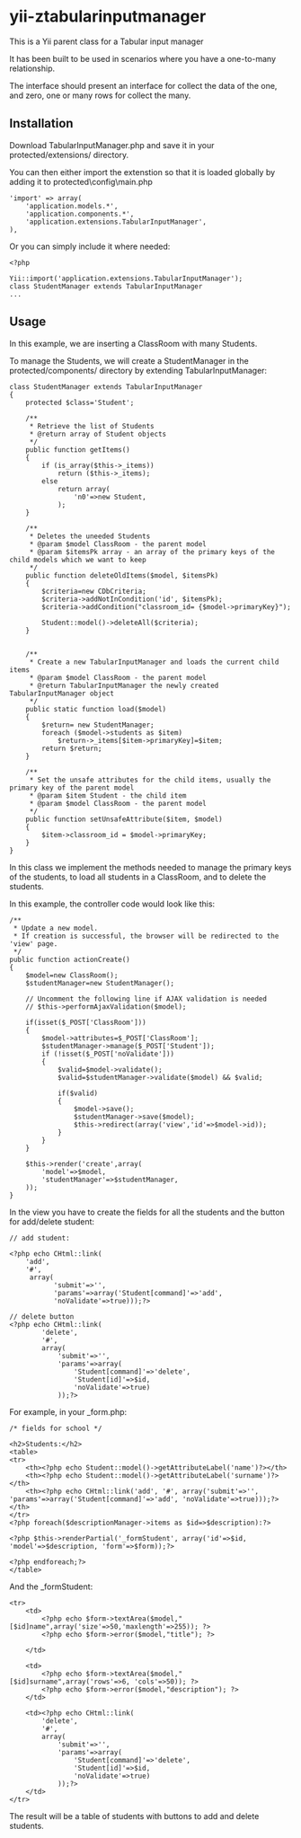 yii-ztabularinputmanager
========================

This is a Yii parent class for a Tabular input manager

It has been built to be used in scenarios where you have a one-to-many relationship.

The interface should present an interface for collect the data of the one, and zero, one or many rows for collect the many.

Installation
------------

Download TabularInputManager.php and save it in your protected/extensions/ directory.

You can then either import the extenstion so that it is loaded globally by adding it to protected\config\main.php

```
'import' => array(
    'application.models.*',
    'application.components.*',
    'application.extensions.TabularInputManager',
),
```

Or you can simply include it where needed:
```
<?php

Yii::import('application.extensions.TabularInputManager');
class StudentManager extends TabularInputManager
...
```

Usage
-----


In this example, we are inserting a ClassRoom with many Students.

To manage the Students, we will create a StudentManager in the protected/components/ directory by extending TabularInputManager:

```
class StudentManager extends TabularInputManager
{
    protected $class='Student';

	/**
	 * Retrieve the list of Students
	 * @return array of Student objects
	 */
    public function getItems()
    {
        if (is_array($this->_items))
            return ($this->_items);
        else
            return array(
                'n0'=>new Student,
            );
    }

	/**
	 * Deletes the uneeded Students
	 * @param $model ClassRoom - the parent model
	 * @param $itemsPk array - an array of the primary keys of the child models which we want to keep
	 */
    public function deleteOldItems($model, $itemsPk)
    {
        $criteria=new CDbCriteria;
        $criteria->addNotInCondition('id', $itemsPk);
        $criteria->addCondition("classroom_id= {$model->primaryKey}");

        Student::model()->deleteAll($criteria);
    }


	/**
	 * Create a new TabularInputManager and loads the current child items
	 * @param $model ClassRoom - the parent model
	 * @return TabularInputManager the newly created TabularInputManager object
	 */
    public static function load($model)
    {
        $return= new StudentManager;
        foreach ($model->students as $item)
            $return->_items[$item->primaryKey]=$item;
        return $return;
    }

	/**
	 * Set the unsafe attributes for the child items, usually the primary key of the parent model
	 * @param $item Student - the child item
	 * @param $model ClassRoom - the parent model
	 */
    public function setUnsafeAttribute($item, $model)
    {
        $item->classroom_id = $model->primaryKey;
    }
}
```

In this class we implement the methods needed to manage the primary keys of the students, to load all students in a ClassRoom, and to delete the students.

In this example, the controller code would look like this:

```
/**
 * Update a new model.
 * If creation is successful, the browser will be redirected to the 'view' page.
 */
public function actionCreate()
{
    $model=new ClassRoom();
    $studentManager=new StudentManager();

    // Uncomment the following line if AJAX validation is needed
    // $this->performAjaxValidation($model);

    if(isset($_POST['ClassRoom']))
    {
        $model->attributes=$_POST['ClassRoom'];
        $studentManager->manage($_POST['Student']);
        if (!isset($_POST['noValidate']))
        {
            $valid=$model->validate();
            $valid=$studentManager->validate($model) && $valid;

            if($valid)
            {
                $model->save();
                $studentManager->save($model);
                $this->redirect(array('view','id'=>$model->id));
            }
        }
    }

    $this->render('create',array(
        'model'=>$model,
        'studentManager'=>$studentManager,
    ));
}
```

In the view you have to create the fields for all the students and the button for add/delete student:

```
// add student:

<?php echo CHtml::link(
    'add',
    '#',
     array(
           'submit'=>'',
           'params'=>array('Student[command]'=>'add',
           'noValidate'=>true)));?>

// delete button
<?php echo CHtml::link(
        'delete',
        '#',
        array(
            'submit'=>'',
            'params'=>array(
                'Student[command]'=>'delete',
                'Student[id]'=>$id,
                'noValidate'=>true)
            ));?>
```

For example, in your _form.php:

```
/* fields for school */

<h2>Students:</h2>
<table>
<tr>
    <th><?php echo Student::model()->getAttributeLabel('name')?></th>
    <th><?php echo Student::model()->getAttributeLabel('surname')?></th>
    <th><?php echo CHtml::link('add', '#', array('submit'=>'', 'params'=>array('Student[command]'=>'add', 'noValidate'=>true)));?></th>
</tr>
<?php foreach($descriptionManager->items as $id=>$description):?>

<?php $this->renderPartial('_formStudent', array('id'=>$id, 'model'=>$description, 'form'=>$form));?>

<?php endforeach;?>
</table>
```

And the _formStudent:

```
<tr>
    <td>
        <?php echo $form->textArea($model,"[$id]name",array('size'=>50,'maxlength'=>255)); ?>
        <?php echo $form->error($model,"title"); ?>

    </td>

    <td>
        <?php echo $form->textArea($model,"[$id]surname",array('rows'=>6, 'cols'=>50)); ?>
        <?php echo $form->error($model,"description"); ?>
    </td>

    <td><?php echo CHtml::link(
        'delete',
        '#',
        array(
            'submit'=>'',
            'params'=>array(
                'Student[command]'=>'delete',
                'Student[id]'=>$id,
                'noValidate'=>true)
            ));?>
    </td>
</tr>
```

The result will be a table of students with buttons to add and delete students.